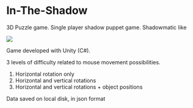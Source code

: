 # In-The-Shadow
3D Puzzle game. Single player shadow puppet game. Shadowmatic like

![](demo_in_the_shadow.gif)

Game developed with Unity (C#).

3 levels of difficulty related to mouse movement possibilities.

1.  Horizontal rotation only
2.  Horizontal and vertical rotations
3.  Horizontal and vertical rotations + object positions

Data saved on local disk, in json format
